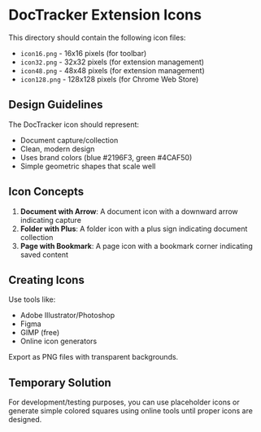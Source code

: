 # DocTracker Extension Icons

This directory should contain the following icon files:

- `icon16.png` - 16x16 pixels (for toolbar)
- `icon32.png` - 32x32 pixels (for extension management)
- `icon48.png` - 48x48 pixels (for extension management)
- `icon128.png` - 128x128 pixels (for Chrome Web Store)

## Design Guidelines

The DocTracker icon should represent:
- Document capture/collection
- Clean, modern design
- Uses brand colors (blue #2196F3, green #4CAF50)
- Simple geometric shapes that scale well

## Icon Concepts

1. **Document with Arrow**: A document icon with a downward arrow indicating capture
2. **Folder with Plus**: A folder icon with a plus sign indicating document collection
3. **Page with Bookmark**: A page icon with a bookmark corner indicating saved content

## Creating Icons

Use tools like:
- Adobe Illustrator/Photoshop
- Figma
- GIMP (free)
- Online icon generators

Export as PNG files with transparent backgrounds.

## Temporary Solution

For development/testing purposes, you can use placeholder icons or generate simple colored squares using online tools until proper icons are designed.
